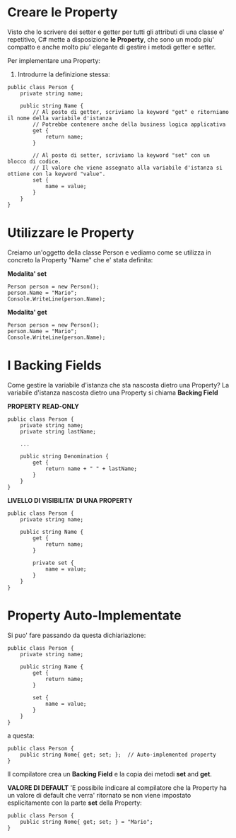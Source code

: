 # Creare le Property

Visto che lo scrivere dei setter e getter per tutti gli attributi di una classe e' repetitivo, C# mette a disposizione **le Property**, che sono un modo piu' compatto e anche molto piu' elegante di gestire i metodi getter e setter.

Per implementare una Property:
1. Introdurre la definizione stessa:
```
public class Person {
    private string name;

    public string Name {
        // Al posto di getter, scriviamo la keyword "get" e ritorniamo il nome della variabile d'istanza
        // Potrebbe contenere anche della business logica applicativa
        get {
            return name;
        }

        // Al posto di setter, scriviamo la keyword "set" con un blocco di codice.
        // Il valore che viene assegnato alla variabile d'istanza si ottiene con la keyword "value".
        set {
            name = value;
        }
    }
}
```

# Utilizzare le Property

Creiamo un'oggetto della classe Person e vediamo come se utilizza in concreto la Property "Name" che e' stata definita:

**Modalita' set**
```
Person person = new Person();
person.Name = "Mario";
Console.WriteLine(person.Name);
```

**Modalita' get**
```
Person person = new Person();
person.Name = "Mario";
Console.WriteLine(person.Name);
```

# I Backing Fields

Come gestire la variabile d'istanza che sta nascosta dietro una Property?
La variabile d'istanza nascosta dietro una Property si chiama **Backing Field**

**PROPERTY READ-ONLY**
```
public class Person {
    private string name;
    private string lastName;
    
    ...

    public string Denomination {
        get {
            return name + " " + lastName;
        }
    }
}
```

**LIVELLO DI VISIBILITA' DI UNA PROPERTY**
```
public class Person {
    private string name;

    public string Name {
        get {
            return name;
        }

        private set {
            name = value;
        }
    }
}
```

# Property Auto-Implementate

Si puo' fare passando da questa dichiariazione:
```
public class Person {
    private string name;

    public string Name {
        get {
            return name;
        }

        set {
            name = value;
        }
    }
}
```

a questa:
```
public class Person {
    public string Nome{ get; set; };  // Auto-implemented property
}
```

Il compilatore crea un **Backing Field** e la copia dei metodi **set** and **get**.

**VALORE DI DEFAULT**
'E possibile indicare al compilatore che la Property ha un valore di default che verra' ritornato se non viene impostato esplicitamente con la parte **set** della Property:
```
public class Person {
    public string Nome{ get; set; } = "Mario";
}
```